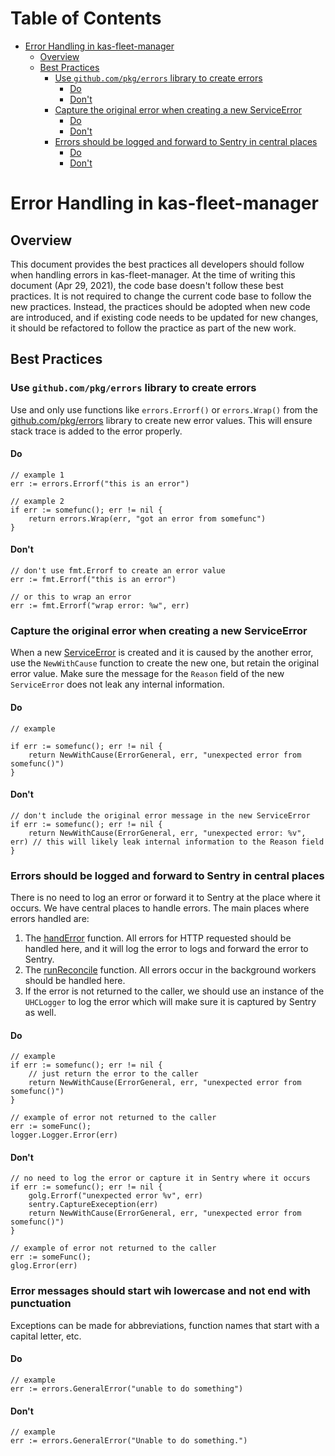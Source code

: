 # Table of Contents

<!-- toc -->

- [Error Handling in kas-fleet-manager](#error-handling-in-kas-fleet-manager)
  * [Overview](#overview)
  * [Best Practices](#best-practices)
    + [Use `github.com/pkg/errors` library to create errors](#use-githubcompkgerrors-library-to-create-errors)
      - [Do](#do)
      - [Don't](#dont)
    + [Capture the original error when creating a new ServiceError](#capture-the-original-error-when-creating-a-new-serviceerror)
      - [Do](#do-1)
      - [Don't](#dont-1)
    + [Errors should be logged and forward to Sentry in central places](#errors-should-be-logged-and-forward-to-sentry-in-central-places)
      - [Do](#do-2)
      - [Don't](#dont-2)

<!-- tocstop -->

# Error Handling in kas-fleet-manager

## Overview

This document provides the best practices all developers should follow when handling errors in kas-fleet-manager. 
At the time of writing this document (Apr 29, 2021), the code base doesn't follow these best practices. It is not required to change the current code base to follow the new practices. Instead, the practices should be adopted when new code are introduced, and if existing code needs to be updated for new changes, it should be refactored to follow the practice as part of the new work.

## Best Practices

### Use `github.com/pkg/errors` library to create errors

Use and only use functions like `errors.Errorf()` or `errors.Wrap()` from the [github.com/pkg/errors](https://github.com/pkg/errors) library to create new error values. This will ensure stack trace is added to the error properly.

#### Do

```
// example 1
err := errors.Errorf("this is an error")

// example 2
if err := somefunc(); err != nil {
    return errors.Wrap(err, "got an error from somefunc")
}
```

#### Don't

```
// don't use fmt.Errorf to create an error value
err := fmt.Errorf("this is an error")

// or this to wrap an error
err := fmt.Errorf("wrap error: %w", err)
```

### Capture the original error when creating a new ServiceError

When a new [ServiceError](../pkg/errors/errors.go) is created and it is caused by the another error, use the `NewWithCause` function to create the new one, but retain the original error value.
Make sure the message for the `Reason` field of the new `ServiceError` does not leak any internal information.

#### Do

```
// example

if err := somefunc(); err != nil {
    return NewWithCause(ErrorGeneral, err, "unexpected error from somefunc()")
}
```


#### Don't

```
// don't include the original error message in the new ServiceError
if err := somefunc(); err != nil {
    return NewWithCause(ErrorGeneral, err, "unexpected error: %v", err) // this will likely leak internal information to the Reason field
}
```

### Errors should be logged and forward to Sentry in central places

There is no need to log an error or forward it to Sentry at the place where it occurs. We have central places to handle errors.
The main places where errors handled are:

1. The [handError](../pkg/handlers/framework.go#L42) function. All errors for HTTP requested should be handled here, and it will log the error to logs and forward the error to Sentry.
2. The [runReconcile](../pkg/workers/reconciler.go#L87) function. All errors occur in the background workers should be handled here.
3. If the error is not returned to the caller, we should use an instance of the `UHCLogger` to log the error which will make sure it is captured by Sentry as well.

#### Do

```
// example
if err := somefunc(); err != nil {
    // just return the error to the caller
    return NewWithCause(ErrorGeneral, err, "unexpected error from somefunc()")
}

// example of error not returned to the caller
err := someFunc();
logger.Logger.Error(err)
```

#### Don't

```
// no need to log the error or capture it in Sentry where it occurs
if err := somefunc(); err != nil {
    golg.Errorf("unexpected error %v", err)
    sentry.CaptureExeception(err)
    return NewWithCause(ErrorGeneral, err, "unexpected error from somefunc()")
}

// example of error not returned to the caller
err := someFunc();
glog.Error(err)
```

### Error messages should start wih lowercase and not end with punctuation 

Exceptions can be made for abbreviations, function names that start with a capital letter, etc.

#### Do

```
// example
err := errors.GeneralError("unable to do something")
```

#### Don't

```
// example
err := errors.GeneralError("Unable to do something.")
```